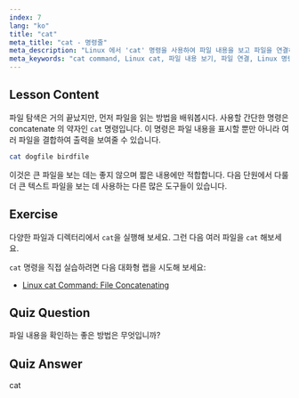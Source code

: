 ```yaml
---
index: 7
lang: "ko"
title: "cat"
meta_title: "cat - 명령줄"
meta_description: "Linux 에서 'cat' 명령을 사용하여 파일 내용을 보고 파일을 연결하는 방법을 배우세요. 기본적인 Linux 명령에 대한 초보자 친화적인 가이드입니다."
meta_keywords: "cat command, Linux cat, 파일 내용 보기, 파일 연결, Linux 명령, 초보자 Linux, Linux 튜토리얼, Linux 가이드"
---
```


## Lesson Content

파일 탐색은 거의 끝났지만, 먼저 파일을 읽는 방법을 배워봅시다. 사용할 간단한 명령은 concatenate 의 약자인 `cat` 명령입니다. 이 명령은 파일 내용을 표시할 뿐만 아니라 여러 파일을 결합하여 출력을 보여줄 수 있습니다.

```bash
cat dogfile birdfile
```

이것은 큰 파일을 보는 데는 좋지 않으며 짧은 내용에만 적합합니다. 다음 단원에서 다룰 더 큰 텍스트 파일을 보는 데 사용하는 다른 많은 도구들이 있습니다.

## Exercise

다양한 파일과 디렉터리에서 `cat`을 실행해 보세요. 그런 다음 여러 파일을 `cat` 해보세요.

`cat` 명령을 직접 실습하려면 다음 대화형 랩을 시도해 보세요:

- [Linux cat Command: File Concatenating](https://labex.io/ko/labs/linux-linux-cat-command-file-concatenating-210986)

## Quiz Question

파일 내용을 확인하는 좋은 방법은 무엇입니까?

## Quiz Answer

cat
